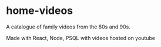 # home-videos
A catalogue of family videos from the 80s and 90s. 

Made with React, Node, PSQL with videos hosted on youtube
